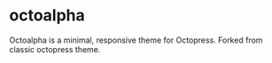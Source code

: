 octoalpha
=========

Octoalpha is a minimal, responsive theme for Octopress. Forked from classic octopress theme.

